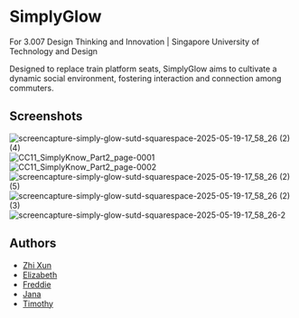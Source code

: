 
# SimplyGlow

For 3.007 Design Thinking and Innovation | Singapore University of Technology and Design

Designed to replace train platform seats, SimplyGlow aims to cultivate a dynamic social environment, fostering interaction and connection among commuters.


## Screenshots
![screencapture-simply-glow-sutd-squarespace-2025-05-19-17_58_26 (2) (4)](https://github.com/user-attachments/assets/825f0744-fff2-4ec4-b60c-6ac17a80131a)
![CC11_SimplyKnow_Part2_page-0001](https://github.com/user-attachments/assets/06f25ad7-bd02-4752-ace7-99c52dc97229)
![CC11_SimplyKnow_Part2_page-0002](https://github.com/user-attachments/assets/1a2bca3e-84d8-48cc-974c-5716195767cb)
![screencapture-simply-glow-sutd-squarespace-2025-05-19-17_58_26 (2) (5)](https://github.com/user-attachments/assets/0e923090-01f6-47b5-829b-b1137f2a7bae)
![screencapture-simply-glow-sutd-squarespace-2025-05-19-17_58_26 (2) (3)](https://github.com/user-attachments/assets/e0c40a64-46d9-4051-82db-e8fa9f4b729e)
![screencapture-simply-glow-sutd-squarespace-2025-05-19-17_58_26-2](https://github.com/user-attachments/assets/d1849f53-8561-4334-b923-bbc469714811)

## Authors

- [Zhi Xun](https://github.com/zed-ex)
- [Elizabeth](https://github.com/ELIBERP)
- [Freddie](https://github.com/FredSterz)
- [Jana](https://github.com/janaleong)
- [Timothy](https://github.com/lolkabash)


